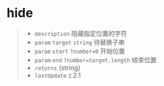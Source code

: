 # hide

> - `description` 隐藏指定位置的字符
> - `param` `target` `string` 待替换子串
> - `param` `start` `?number=0`  开始位置
> - `param` `end` `?number=target.length` 结束位置
> - `returns` {string}
> - `lastUpdate` `2`.2.1
